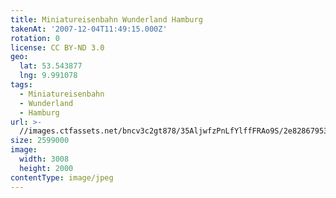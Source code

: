 ```yaml
---
title: Miniatureisenbahn Wunderland Hamburg
takenAt: '2007-12-04T11:49:15.000Z'
rotation: 0
license: CC BY-ND 3.0
geo:
  lat: 53.543877
  lng: 9.991078
tags:
  - Miniatureisenbahn
  - Wunderland
  - Hamburg
url: >-
  //images.ctfassets.net/bncv3c2gt878/35AljwfzPnLfYlffFRAo9S/2e8286795308483582c2842dc169027d/miniatureisenbahn-wunderland-hamburg_4559619129_o
size: 2599000
image:
  width: 3008
  height: 2000
contentType: image/jpeg
---
```


